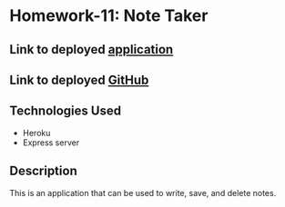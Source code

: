 # Homework-11: Note Taker

## Link to deployed [application](https://notetakerlucas.herokuapp.com/)

## Link to deployed [GitHub](https://github.com/polodre/NoteTaker)

## Technologies Used

- Heroku
- Express server

## Description

This is an application that can be used to write, save, and delete notes.
